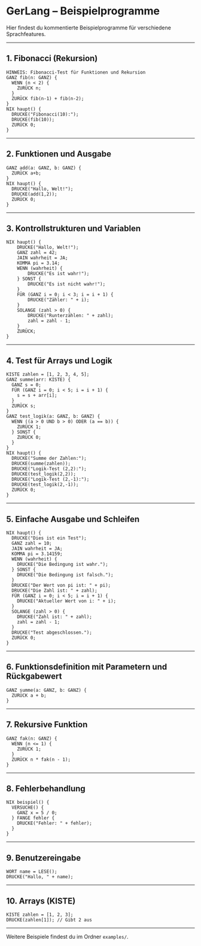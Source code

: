 # GerLang – Beispielprogramme

Hier findest du kommentierte Beispielprogramme für verschiedene Sprachfeatures.

---

## 1. Fibonacci (Rekursion)
```gerlang
HINWEIS: Fibonacci-Test für Funktionen und Rekursion
GANZ fib(n: GANZ) {
  WENN (n < 2) {
    ZURÜCK n;
  }
  ZURÜCK fib(n-1) + fib(n-2);
}
NIX haupt() {
  DRUCKE("Fibonacci(10):");
  DRUCKE(fib(10));
  ZURÜCK 0;
}
```

---

## 2. Funktionen und Ausgabe
```gerlang
GANZ add(a: GANZ, b: GANZ) {
  ZURÜCK a+b;
}
NIX haupt() {
  DRUCKE("Hallo, Welt!");
  DRUCKE(add(1,2));
  ZURÜCK 0;
}
```

---

## 3. Kontrollstrukturen und Variablen
```gerlang
NIX haupt() {
    DRUCKE("Hallo, Welt!");
    GANZ zahl = 42;
    JAIN wahrheit = JA;
    KOMMA pi = 3.14;
    WENN (wahrheit) {
        DRUCKE("Es ist wahr!");
    } SONST {
        DRUCKE("Es ist nicht wahr!");
    }
    FÜR (GANZ i = 0; i < 3; i = i + 1) {
        DRUCKE("Zähler: " + i);
    }
    SOLANGE (zahl > 0) {
        DRUCKE("Runterzählen: " + zahl);
        zahl = zahl - 1;
    }
    ZURÜCK;
}
```

---

## 4. Test für Arrays und Logik
```gerlang
KISTE zahlen = [1, 2, 3, 4, 5];
GANZ summe(arr: KISTE) {
  GANZ s = 0;
  FÜR (GANZ i = 0; i < 5; i = i + 1) {
    s = s + arr[i];
  }
  ZURÜCK s;
}
GANZ test_logik(a: GANZ, b: GANZ) {
  WENN ((a > 0 UND b > 0) ODER (a == b)) {
    ZURÜCK 1;
  } SONST {
    ZURÜCK 0;
  }
}
NIX haupt() {
  DRUCKE("Summe der Zahlen:");
  DRUCKE(summe(zahlen));
  DRUCKE("Logik-Test (2,2):");
  DRUCKE(test_logik(2,2));
  DRUCKE("Logik-Test (2,-1):");
  DRUCKE(test_logik(2,-1));
  ZURÜCK 0;
}
```

---

## 5. Einfache Ausgabe und Schleifen
```gerlang
NIX haupt() {
  DRUCKE("Dies ist ein Test");
  GANZ zahl = 10;
  JAIN wahrheit = JA;
  KOMMA pi = 3.14159;
  WENN (wahrheit) {
    DRUCKE("Die Bedingung ist wahr.");
  } SONST {
    DRUCKE("Die Bedingung ist falsch.");
  }
  DRUCKE("Der Wert von pi ist: " + pi);
  DRUCKE("Die Zahl ist: " + zahl);
  FÜR (GANZ i = 0; i < 5; i = i + 1) {
    DRUCKE("Aktueller Wert von i: " + i);
  }
  SOLANGE (zahl > 0) {
    DRUCKE("Zahl ist: " + zahl);
    zahl = zahl - 1;
  }
  DRUCKE("Test abgeschlossen.");
  ZURÜCK 0;
}
```

---

## 6. Funktionsdefinition mit Parametern und Rückgabewert
```gerlang
GANZ summe(a: GANZ, b: GANZ) {
  ZURÜCK a + b;
}
```

---

## 7. Rekursive Funktion
```gerlang
GANZ fak(n: GANZ) {
  WENN (n <= 1) {
    ZURÜCK 1;
  }
  ZURÜCK n * fak(n - 1);
}
```

---

## 8. Fehlerbehandlung
```gerlang
NIX beispiel() {
  VERSUCHE() {
    GANZ x = 5 / 0;
  } FANGE fehler {
    DRUCKE("Fehler: " + fehler);
  }
}
```

---

## 9. Benutzereingabe
```gerlang
WORT name = LESE();
DRUCKE("Hallo, " + name);
```

---

## 10. Arrays (KISTE)
```gerlang
KISTE zahlen = [1, 2, 3];
DRUCKE(zahlen[1]); // Gibt 2 aus
```

---

Weitere Beispiele findest du im Ordner `examples/`.
